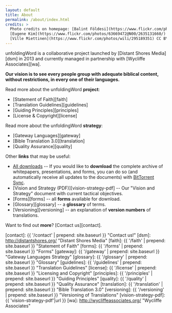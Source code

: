 ```yaml
---
layout: default
title: About
permalink: /about/index.html
credits: >
  Photo credits on homepage: [Balint Földesi](https://www.flickr.com/photos/109187123@N04/11753707934/) CC BY,
  [Eugene Kim](https://www.flickr.com/photos/63669472@N00/2635131660/) CC BY,
  [Ville Miettinen](https://www.flickr.com/photos/wili/295189351) CC BY
---
```


unfoldingWord is a collaborative project launched by [Distant Shores Media][dsm]
in 2013 and currently managed in partnership with [Wycliffe Associates][wa].

**Our vision is to see every people group with adequate biblical content, without restrictions, in every one of their languages.**

Read more about the unfoldingWord **project**:

-   [Statement of Faith][faith]
-   [Translation Guidelines][guidelines]
-   [Guiding Principles][principles]
-   [License & Copyright][license]


Read more about the unfoldingWord **strategy**:

-   [Gateway Languages][gateway]
-   [Bible Translation 3.0][translation]
-   [Quality Assurance][quality]

Other **links** that may be useful:

-   [All downloads][archive] -- If you would like to **download** the complete archive of whitepapers, presentations, and forms, you can do so (and automatically receive all updates to the documents) with [BitTorrent Sync][btsync].
-   [Vision and Strategy (PDF)][vision-strategy-pdf] -- Our "Vision and Strategy" document with current tactical objectives.
-   [Forms][forms] -- all **forms** available for download.
-   [Glossary][glossary] -- a **glossary** of terms.
-   [Versioning][versioning] -- an explanation of **version numbers** of translations.

Want to find out **more**? [Contact us][contact].



[archive]: https://link.getsync.com/#f=uW%20assets&sz=5E7&t=2&s=JRC7LO6CONWJVSNOKVQKYAGJI52CGBPOREXTXO5OWT5DKT32AKAA&i=CJGVRL3FOMC66ON3UGQKRTF6KSUUCP42N&v=2.0 "Click here for the BitTorrent Sync shared secret"
[btsync]: https://www.getsync.com/ "BitTorrent Sync"
[contact]: {{ '/contact' | prepend: site.baseurl }} "Contact us!"
[dsm]: http://distantshores.org/ "Distant Shores Media"
[faith]: {{ '/faith' | prepend: site.baseurl }} "Statement of Faith"
[forms]: {{ '/forms' | prepend: site.baseurl }} "Forms"
[gateway]: {{ '/gateway' | prepend: site.baseurl }} "Gateway Languages Strategy"
[glossary]: {{ '/glossary' | prepend: site.baseurl }} "Glossary"
[guidelines]: {{ '/guidelines' | prepend: site.baseurl }} "Translation Guidelines"
[license]: {{ '/license' | prepend: site.baseurl }} "Licensing and Copyright"
[principles]: {{ '/principles' | prepend: site.baseurl }} "Guiding Principles"
[quality]: {{ '/quality' | prepend: site.baseurl }} "Quality Assurance"
[translation]: {{ '/translation' | prepend: site.baseurl }} "Bible Translation 3.0"
[versioning]: {{ '/versioning' | prepend: site.baseurl }} "Versioning of Translations"
[vision-strategy-pdf]: {{ 'vision-strategy-pdf'|url }}
[wa]: http://wycliffeassociates.org/ "Wycliffe Associates"